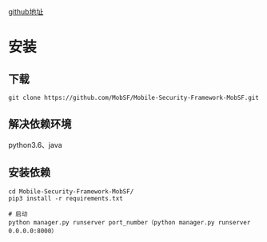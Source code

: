 [github地址](https://github.com/ajinabraham/Mobile-Security-Framework-MobSF)

# 安装
## 下载
```
git clone https://github.com/MobSF/Mobile-Security-Framework-MobSF.git
```

## 解决依赖环境
python3.6、java

## 安装依赖
```
cd Mobile-Security-Framework-MobSF/
pip3 install -r requirements.txt

# 启动
python manager.py runserver port_number（python manager.py runserver 0.0.0.0:8000）
```
